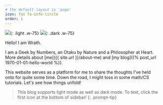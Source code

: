 ```yaml
---
# the default layout is 'page'
icon: fas fa-info-circle
order: 1
---
```

![](/thorfinn-light.jpg){: .light .w-75}
![](/thorfinn-dark.jpg){: .dark .w-75}

Hello! I am Wrath.

I am a Geek by Numbers, an Otaku by Nature and a Philosopher at Heart. More details about [me]({{ site.url }}/about-me) and [my blog]({% post_url 1970-01-01-hello-world %}).

This website serves as a platform for me to share the thoughts I've held onto for quite some time.
Down the road, I might toss in some math/CS tutorials. Let's see how things unfold!

> This blog supports light mode as well as dark mode. To test, click the first icon at the bottom of sidebar!
{: .prompt-tip}
